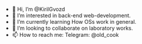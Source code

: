 - 👋 Hi, I’m @KirilGvozd
- 👀 I’m interested in back-end web-development.
- 🌱 I’m currently learning How OSs work in general.
- 💞️ I’m looking to collaborate on laboratory works.
- 📫 How to reach me: Telegram: @old_cook

<!---
KirilGvozd/KirilGvozd is a ✨ special ✨ repository because its `README.md` (this file) appears on your GitHub profile.
You can click the Preview link to take a look at your changes.
--->
